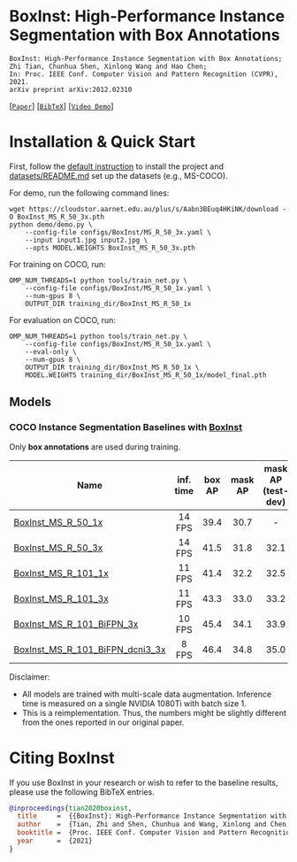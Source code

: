 # BoxInst: High-Performance Instance Segmentation with Box Annotations

    BoxInst: High-Performance Instance Segmentation with Box Annotations;
    Zhi Tian, Chunhua Shen, Xinlong Wang and Hao Chen;
    In: Proc. IEEE Conf. Computer Vision and Pattern Recognition (CVPR), 2021.
    arXiv preprint arXiv:2012.02310

[[`Paper`](https://arxiv.org/abs/2012.02310)] [[`BibTeX`](#citing-boxinst)] [[`Video Demo`](https://www.youtube.com/watch?v=NuF8NAYf5L8)]


# Installation & Quick Start
First, follow the [default instruction](../../README.md#Installation) to install the project and [datasets/README.md](https://github.com/facebookresearch/detectron2/blob/master/datasets/README.md) 
set up the datasets (e.g., MS-COCO).

For demo, run the following command lines:
```
wget https://cloudstor.aarnet.edu.au/plus/s/Aabn3BEuq4HKiNK/download -O BoxInst_MS_R_50_3x.pth
python demo/demo.py \
    --config-file configs/BoxInst/MS_R_50_3x.yaml \
    --input input1.jpg input2.jpg \
    --opts MODEL.WEIGHTS BoxInst_MS_R_50_3x.pth
```

For training on COCO, run:
```
OMP_NUM_THREADS=1 python tools/train_net.py \
    --config-file configs/BoxInst/MS_R_50_1x.yaml \
    --num-gpus 8 \
    OUTPUT_DIR training_dir/BoxInst_MS_R_50_1x
```

For evaluation on COCO, run:
```
OMP_NUM_THREADS=1 python tools/train_net.py \
    --config-file configs/BoxInst/MS_R_50_1x.yaml \
    --eval-only \
    --num-gpus 8 \
    OUTPUT_DIR training_dir/BoxInst_MS_R_50_1x \
    MODEL.WEIGHTS training_dir/BoxInst_MS_R_50_1x/model_final.pth
```


## Models
### COCO Instance Segmentation Baselines with [BoxInst](https://arxiv.org/abs/2012.02310)

Only **box annotations** are used during training.

Name | inf. time | box AP | mask AP | mask AP (test-dev)| download
--- |:---:|:---:|:---:|:---:|:---:
[BoxInst_MS_R_50_1x](MS_R_50_1x.yaml) | 14 FPS | 39.4 | 30.7 | - | [model](https://cloudstor.aarnet.edu.au/plus/s/odj8VwqgRT8TMsR/download)
[BoxInst_MS_R_50_3x](MS_R_50_3x.yaml) | 14 FPS | 41.5 | 31.8 | 32.1 | [model](https://cloudstor.aarnet.edu.au/plus/s/Aabn3BEuq4HKiNK/download)
[BoxInst_MS_R_101_1x](MS_R_101_1x.yaml) | 11 FPS | 41.4 | 32.2 | 32.5 | [model](https://cloudstor.aarnet.edu.au/plus/s/FiPXJJ1GdJtdO0w/download)
[BoxInst_MS_R_101_3x](MS_R_101_3x.yaml) | 11 FPS | 43.3 | 33.0 | 33.2 | [model](https://cloudstor.aarnet.edu.au/plus/s/8CcXfqKpPFc4bJ4/download)
[BoxInst_MS_R_101_BiFPN_3x](MS_R_101_BiFPN_3x.yaml) | 10 FPS | 45.4 | 34.1 | 33.9 | [model](https://cloudstor.aarnet.edu.au/plus/s/qGGrOlYgTqIur7B/download)
[BoxInst_MS_R_101_BiFPN_dcni3_3x](MS_R_101_BiFPN_dcni3_3x.yaml) | 8 FPS | 46.4 | 34.8 | 35.0 | [model](https://cloudstor.aarnet.edu.au/plus/s/e8hivzBFhadkEfc/download)

Disclaimer:
- All models are trained with multi-scale data augmentation. Inference time is measured on a single NVIDIA 1080Ti with batch size 1.
- This is a reimplementation. Thus, the numbers might be slightly different from the ones reported in our original paper.


# Citing BoxInst
If you use BoxInst in your research or wish to refer to the baseline results, please use the following BibTeX entries.
```BibTeX
@inproceedings{tian2020boxinst,
  title     =  {{BoxInst}: High-Performance Instance Segmentation with Box Annotations},
  author    =  {Tian, Zhi and Shen, Chunhua and Wang, Xinlong and Chen, Hao},
  booktitle =  {Proc. IEEE Conf. Computer Vision and Pattern Recognition (CVPR)},
  year      =  {2021}
}
```
